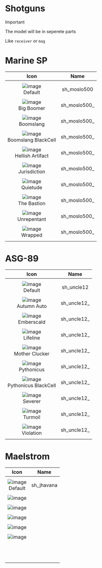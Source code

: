 # Shotguns

> [!IMPORTANT]
> The model will be in seperete parts
>
> Like `receiver` or `mag`



# Marine SP

| Icon | Name |
| :--: | :--: | 
| | | | | 
![image](https://github.com/user-attachments/assets/3ca26be7-02c0-4b45-b385-cded57e963e8)<br> Default | sh_moslo500 | 
| | | | | 
![image](https://github.com/user-attachments/assets/39d59d8d-a54b-480e-8e2a-0aab245e316b)<br> Big Boomer | sh_moslo500_  | 
| | | | | 
![image](https://github.com/user-attachments/assets/5bb9350e-6c1c-4be6-a3df-bd3d7dff37bc)<br> Boomslang  | sh_moslo500_ | 
| | | | | 
![image](https://github.com/user-attachments/assets/061f35e9-cc1e-421a-808e-1dc7d596f244)<br> Boomslang BlackCell | sh_moslo500_ | 
| | | | | 
![image](https://github.com/user-attachments/assets/0074c149-4d10-4a6e-a813-e6c5533d49ec)<br> Hellish Artifact | sh_moslo500_ | 
| | | | | 
![image](https://github.com/user-attachments/assets/f3433637-c398-40f8-b828-46bff7250768)<br> Jurisdiction | sh_moslo500_ | 
| | | | | 
![image](https://github.com/user-attachments/assets/c127d6c0-0e8f-4efa-825b-e15100c3929c)<br> Quietude | sh_moslo500_ | 
| | | | | 
![image](https://github.com/user-attachments/assets/ae741556-195d-4be4-ade9-b8e0d979b629)<br> The Bastion | sh_moslo500_ | 
| | | | | 
![image](https://github.com/user-attachments/assets/5b549c7d-ddb5-434b-b461-e283dd57439a)<br> Unrepentant | sh_moslo500_ | 
| | | | | 
![image](https://github.com/user-attachments/assets/9fd4e423-2263-4f51-aed2-ae4a39d33cab)<br> Wrapped | sh_moslo500_ | 
| | | | | 



# ASG-89

| Icon | Name |
| :--: | :--: | 
| | | | | 
![image](https://github.com/user-attachments/assets/5373ba36-ce3f-40f8-82a7-72072fdd46b3)<br> Default | sh_uncle12 | 
| | | | | 
![image](https://github.com/user-attachments/assets/177aaacf-36c5-42b2-93d2-43fca3544d73)<br> Autumn Auto | sh_uncle12_ | 
| | | | | 
![image](https://github.com/user-attachments/assets/6f932d1f-6618-489d-8fc7-7d5e10c767fd)<br> Emberscald | sh_uncle12_ | 
| | | | | 
![image](https://github.com/user-attachments/assets/0af95ec2-a8c8-492b-bdc5-0d5e5f9c1231)<br> Lifeline | sh_uncle12_ | 
| | | | | 
![image](https://github.com/user-attachments/assets/c0b04f20-d729-47ba-a7a3-be52f43f19cb)<br> Mother Clucker | sh_uncle12_ | 
| | | | | 
![image](https://github.com/user-attachments/assets/1b9cfb48-09e1-4017-b454-c8edd7511606)<br> Pythonicus | sh_uncle12_ | 
| | | | | 
![image](https://github.com/user-attachments/assets/7b7fd71e-37f8-481a-80c1-265b9b91799f)<br> Pythonicus BlackCell | sh_uncle12_ | 
| | | | | 
![image](https://github.com/user-attachments/assets/d4be732e-f8d1-490f-bc8b-74cfdf05ba45)<br> Severer | sh_uncle12_ | 
| | | | | 
![image](https://github.com/user-attachments/assets/3020885e-b743-4953-8989-a95a12633eb1)<br> Turmoil | sh_uncle12_ | 
| | | | | 
![image](https://github.com/user-attachments/assets/274467d6-6fec-46f6-b378-306a92dceae2)<br> Violation | sh_uncle12_ | 
| | | | | 



# Maelstrom

| Icon | Name |
| :--: | :--: | 
| | | | | 
![image](https://github.com/user-attachments/assets/7b715ec6-2438-4d34-b7e7-4a85223476b3)<br> Default | sh_jhavana | 
| | | | | 
![image](https://github.com/user-attachments/assets/bf5b29f5-6fb8-46e5-a79c-8cd3ab4a3424)<br>  |  | 
| | | | | 
![image](https://github.com/user-attachments/assets/9288e36a-1455-4406-89f2-c36063f8ef53)<br>  |  | 
| | | | | 
![image](https://github.com/user-attachments/assets/9b673914-aeb1-4cb0-8b1a-5f6c4c6c735d)<br>  |  | 
| | | | | 
![image](https://github.com/user-attachments/assets/f554dfd7-fd38-46e0-8c50-ca6ae8a167a8)<br>  |  | 
| | | | | 
![image](https://github.com/user-attachments/assets/d1a0d431-995f-41a3-b7fa-1aa0c7a27018)<br>  |  | 
| | | | | 
<br>  |  | 
| | | | | 
<br>  |  | 
| | | | | 
































































































